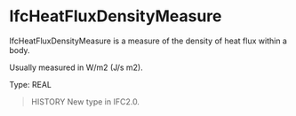 # IfcHeatFluxDensityMeasure

IfcHeatFluxDensityMeasure is a measure of the density of heat flux within a body.
<!-- end of short definition -->


Usually measured in W/m2 (J/s m2).

Type: REAL

> HISTORY New type in IFC2.0.
